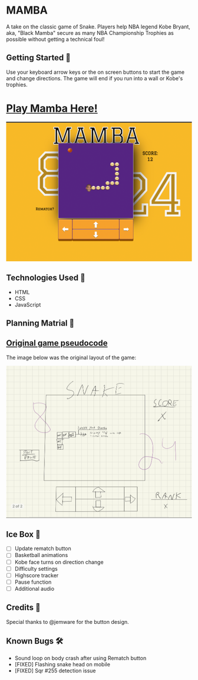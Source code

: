# MAMBA

A take on the classic game of Snake. Players help NBA legend Kobe Bryant, aka, "Black Mamba"  secure as many NBA Championship Trophies as possible without getting a technical foul!

## Getting Started 🐍

Use your keyboard arrow keys or the on screen buttons to start the game and change directions. The game will end if you run into a wall or Kobe's trophies.

# [Play Mamba Here!](https://harrison-snake.netlify.app/)

![MAMBA Game Screenshot](./assets/game-play-img.png)

## Technologies Used 💾

- HTML
- CSS
- JavaScript

## Planning Matrial 📕

## [Original game pseudocode](https://docs.google.com/document/d/1TEJkIB5uubCW0JDVM64F5_dmlGbBcCfhMJ09kc_D4AM/edit)
The image below was the original layout of the game:

![MAMBA Game Screenshot](./assets/app-sketch.png)

## Ice Box 🧊

- [ ] Update rematch button
- [ ] Basketball animations
- [ ] Kobe face turns on direction change
- [ ] Difficulty settings
- [ ] Highscore tracker 
- [ ] Pause function
- [ ] Additional audio

## Credits 🙌

Special thanks to @jemware for the button design.

## Known Bugs 🛠️

- Sound loop on body crash after using Rematch button
- [FIXED] Flashing snake head on mobile
- [FIXED] Sqr #255 detection issue 